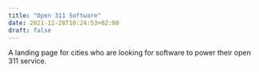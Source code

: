 ```yaml
---
title: "Open 311 Software"
date: 2021-12-28T10:24:53+02:00
draft: false
---
```


A landing page for cities who are looking for software to power their open 311 service.